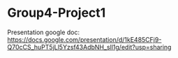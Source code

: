 # Group4-Project1
Presentation google doc: https://docs.google.com/presentation/d/1kE485CFj9-Q70cCS_huPT5jLl5Yzsf43AdbNH_sll1g/edit?usp=sharing
